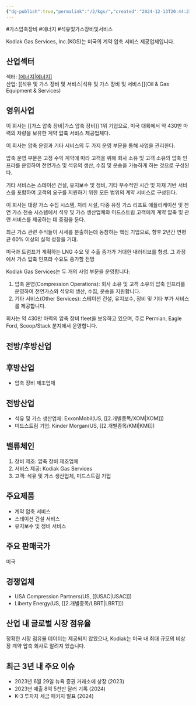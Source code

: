 ```yaml
---
{"dg-publish":true,"permalink":"/2/kgs/","created":"2024-12-13T20:44:21.911+09:00","updated":"2025-07-29T21:37:04.807+09:00"}
---
```


#가스압축장비 #에너지 #석유및가스장비및서비스

Kodiak Gas Services, Inc.(KGS)는 미국의 계약 압축 서비스 제공업체입니다.

## 산업섹터

섹터: [[에너지\|에너지]](Energy)  
산업: [[석유 및 가스 장비 및 서비스\|석유 및 가스 장비 및 서비스]](Oil & Gas Equipment & Services)

## 영위사업

이 회사는 [[가스 압축 장비\|가스 압축 장비]] 1위 기업으로, 미국 대륙에서 약 430만 마력의 차량을 보유한 계약 압축 서비스 제공업체다.  

이 회사는 압축 운영과 기타 서비스의 두 가지 운영 부문을 통해 사업을 관리한다.  
  
압축 운영 부문은 고정 수익 계약에 따라 고객을 위해 회사 소유 및 고객 소유의 압축 인프라를 운영하여 천연가스 및 석유의 생산, 수집 및 운송을 가능하게 하는 것으로 구성된다.  

기타 서비스는 스테이션 건설, 유지보수 및 정비, 기타 부수적인 시간 및 자재 기반 서비스를 포함하여 고객의 요구를 지원하기 위한 모든 범위의 계약 서비스로 구성된다.  
  
이 회사는 대량 가스 수집 시스템, 처리 시설, 다중 유정 가스 리프트 애플리케이션 및 천연 가스 전송 시스템에서 석유 및 가스 생산업체와 미드스트림 고객에게 계약 압축 및 관련 서비스를 제공하는 데 중점을 둔다.

최근 가스 관련 주식들이 시세를 분출하는데 동참하는 핵심 기업으로, 향후 2년간 연평균 60% 이상의 실적 성장을 기대. 

미국과 트럼프가 계획하는 LNG 수요 및 수출 증가가 거대한 내러티브를 형성. 그 과정에서 가스 압축 인프라 수요도 증가할 전망

Kodiak Gas Services는 두 개의 사업 부문을 운영합니다:

1. 압축 운영(Compression Operations): 회사 소유 및 고객 소유의 압축 인프라를 운영하여 천연가스와 석유의 생산, 수집, 운송을 지원합니다.
2. 기타 서비스(Other Services): 스테이션 건설, 유지보수, 정비 및 기타 부가 서비스를 제공합니다.

회사는 약 430만 마력의 압축 장비 fleet을 보유하고 있으며, 주로 Permian, Eagle Ford, Scoop/Stack 분지에서 운영합니다.

## 전방/후방산업

## 후방산업

- 압축 장비 제조업체

## 전방산업

- 석유 및 가스 생산업체: ExxonMobil(US, [[2.개별종목/XOM\|XOM]])
- 미드스트림 기업: Kinder Morgan(US, [[2.개별종목/KMI\|KMI]])

## 밸류체인

1. 장비 제조: 압축 장비 제조업체
2. 서비스 제공: Kodiak Gas Services
3. 고객: 석유 및 가스 생산업체, 미드스트림 기업

## 주요제품

- 계약 압축 서비스
- 스테이션 건설 서비스
- 유지보수 및 정비 서비스

## 주요 판매국가

미국

## 경쟁업체

- USA Compression Partners(US, [[USAC\|USAC]])
- Liberty Energy(US, [[2.개별종목/LBRT\|LBRT]])

## 산업 내 글로벌 시장 점유율

정확한 시장 점유율 데이터는 제공되지 않았으나, Kodiak는 미국 내 최대 규모의 비상장 계약 압축 회사로 알려져 있습니다.

## 최근 3년 내 주요 이슈

- 2023년 6월 29일 뉴욕 증권 거래소에 상장 (2023)
- 2023년 매출 8억 5천만 달러 기록 (2024)
- K-3 투자자 세금 패키지 발표 (2024)
